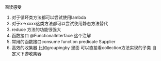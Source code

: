 阅读感受
1. 对于循环类方法都可以尝试使用lambda
2. 对于x->xxxx这类方法都可以尝试使用静态方法替代
3. reduce 方法的功能很强大
4. 函数接口  @FunctionalInterface 这个注解
5. 常用的函数接口consume function predicate Supplier
6. 高效的收集器 比如groupingby 里面 可以直接看collection方法实现的子类 自定义下游收集器